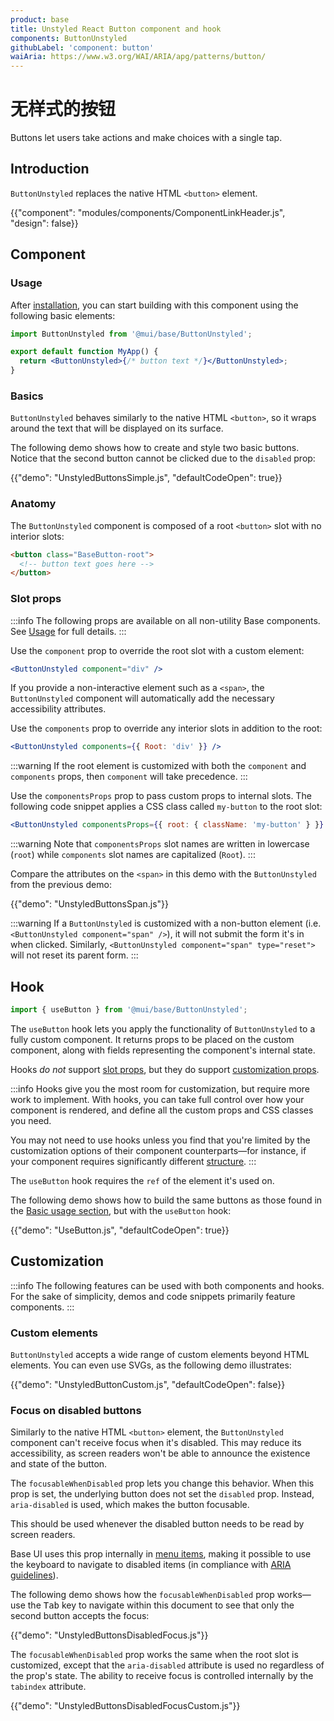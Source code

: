 ```yaml
---
product: base
title: Unstyled React Button component and hook
components: ButtonUnstyled
githubLabel: 'component: button'
waiAria: https://www.w3.org/WAI/ARIA/apg/patterns/button/
---
```


# 无样式的按钮

<p class="description">Buttons let users take actions and make choices with a single tap.</p>

## Introduction

`ButtonUnstyled` replaces the native HTML `<button>` element.

{{"component": "modules/components/ComponentLinkHeader.js", "design": false}}

## Component

### Usage

After [installation](/base/getting-started/quickstart/#installation), you can start building with this component using the following basic elements:

```jsx
import ButtonUnstyled from '@mui/base/ButtonUnstyled';

export default function MyApp() {
  return <ButtonUnstyled>{/* button text */}</ButtonUnstyled>;
}
```

### Basics

`ButtonUnstyled` behaves similarly to the native HTML `<button>`, so it wraps around the text that will be displayed on its surface.

The following demo shows how to create and style two basic buttons. Notice that the second button cannot be clicked due to the `disabled` prop:

{{"demo": "UnstyledButtonsSimple.js", "defaultCodeOpen": true}}

### Anatomy

The `ButtonUnstyled` component is composed of a root `<button>` slot with no interior slots:

```html
<button class="BaseButton-root">
  <!-- button text goes here -->
</button>
```

### Slot props

:::info
The following props are available on all non-utility Base components. See [Usage](/base/getting-started/usage/) for full details.
:::

Use the `component` prop to override the root slot with a custom element:

```jsx
<ButtonUnstyled component="div" />
```

If you provide a non-interactive element such as a `<span>`, the `ButtonUnstyled` component will automatically add the necessary accessibility attributes.

Use the `components` prop to override any interior slots in addition to the root:

```jsx
<ButtonUnstyled components={{ Root: 'div' }} />
```

:::warning
If the root element is customized with both the `component` and `components` props, then `component` will take precedence.
:::

Use the `componentsProps` prop to pass custom props to internal slots. The following code snippet applies a CSS class called `my-button` to the root slot:

```jsx
<ButtonUnstyled componentsProps={{ root: { className: 'my-button' } }} />
```

:::warning
Note that `componentsProps` slot names are written in lowercase (`root`) while `components` slot names are capitalized (`Root`).
:::

Compare the attributes on the `<span>` in this demo with the `ButtonUnstyled` from the previous demo:

{{"demo": "UnstyledButtonsSpan.js"}}

:::warning
If a `ButtonUnstyled` is customized with a non-button element (i.e. `<ButtonUnstyled component="span" />`), it will not submit the form it's in when clicked. Similarly, `<ButtonUnstyled component="span" type="reset">` will not reset its parent form.
:::

## Hook

```js
import { useButton } from '@mui/base/ButtonUnstyled';
```

The `useButton` hook lets you apply the functionality of `ButtonUnstyled` to a fully custom component. It returns props to be placed on the custom component, along with fields representing the component's internal state.

Hooks _do not_ support [slot props](#slot-props), but they do support [customization props](#customization).

:::info
Hooks give you the most room for customization, but require more work to implement. With hooks, you can take full control over how your component is rendered, and define all the custom props and CSS classes you need.

You may not need to use hooks unless you find that you're limited by the customization options of their component counterparts—for instance, if your component requires significantly different [structure](#component-slots).
:::

The `useButton` hook requires the `ref` of the element it's used on.

The following demo shows how to build the same buttons as those found in the [Basic usage section](#basic-usage), but with the `useButton` hook:

{{"demo": "UseButton.js", "defaultCodeOpen": true}}

## Customization

:::info
The following features can be used with both components and hooks.
For the sake of simplicity, demos and code snippets primarily feature components.
:::

### Custom elements

`ButtonUnstyled` accepts a wide range of custom elements beyond HTML elements. You can even use SVGs, as the following demo illustrates:

{{"demo": "UnstyledButtonCustom.js", "defaultCodeOpen": false}}

### Focus on disabled buttons

Similarly to the native HTML `<button>` element, the `ButtonUnstyled` component can't receive focus when it's disabled. This may reduce its accessibility, as screen readers won't be able to announce the existence and state of the button.

The `focusableWhenDisabled` prop lets you change this behavior. When this prop is set, the underlying button does not set the `disabled` prop. Instead, `aria-disabled` is used, which makes the button focusable.

This should be used whenever the disabled button needs to be read by screen readers.

Base UI uses this prop internally in [menu items](/base/react-menu/), making it possible to use the keyboard to navigate to disabled items (in compliance with [ARIA guidelines](https://www.w3.org/WAI/ARIA/apg/practices/keyboard-interface/#x6-7-focusability-of-disabled-controls)).

The following demo shows how the `focusableWhenDisabled` prop works—use the <kbd class="key">Tab</kbd> key to navigate within this document to see that only the second button accepts the focus:

{{"demo": "UnstyledButtonsDisabledFocus.js"}}

The `focusableWhenDisabled` prop works the same when the root slot is customized, except that the `aria-disabled` attribute is used no regardless of the prop's state. The ability to receive focus is controlled internally by the `tabindex` attribute.

{{"demo": "UnstyledButtonsDisabledFocusCustom.js"}}
